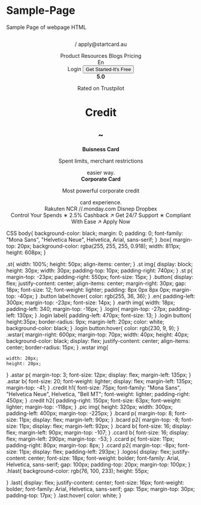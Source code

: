# Sample-Page
Sample Page of webpage
HTML
<html>
<head>
    <link rel="icon" href="/asserts/DLogo.jpg" type="image/x-icon">
    <title>web by Dstudio</title>
    <link rel="stylesheet" href="page.css">
</head>
<body>
    <center>
    <div class="box">
        <div class="st">
            <img src="/asserts/istockphoto-864313346-612x612.jpg" alt="">
            <p>/ apply@startcard.au</p>
        </div>
        <div class="button">
            <label for="product">Product</label>
            <label for="resources">Resources</label>
            <label for="blogs">Blogs</label>
            <label for="Pricing">Pricing</label>
        </div>
        <div class="en">
            <label for="en">En</label>
        </div>
        <div class="earth">
            <img src="/asserts/earthlogo.jpg" alt="">
        </div>
        <div class="login">
            <label for="LOGIN">Login</label>
            <button type="button">Get Started-It's Free</button>
        </div>
        <div class="wstar">
            <img src="/asserts/white-star.png" alt="">
        </div>
        <div class="astar">
            <b>5.0</b>
            <p>Rated on Trustpilot</p>
        </div>
        <div class="credit">
            <h1>Credit</h1>
            <h2>~</h2>
        </div>
        <div class="pic">
            <img src="/asserts/web2.png" alt="">
        </div>
        <div class="bcard">
            <b>Buisness Card</b>
            <p>Spent limits, merchant restrictions</p>
            <p2>easier way.</p2>
        </div>
        <div class="ccard">
            <b>Corporate Card</b>
            <p>Most powerful corporate credit</p>
            <p2>card experience.</p2>
        </div>
        <div class="Logos">
            <label for="rakuten">Rakuten</label>
            <label for="ncr">NCR</label>
            <label for=".monday.com">//.monday.com</label>
            <label for="disnep">Disnep</label>
            <label for="dropbox">Dropbex</label>
        </div>
        <div class="hlast">
        <div class="last">
            <label for="controlyourspends">Control Your Spends</label>
            <label for="∗">∗</label>
            <label for="cashback">2.5% Cashback</label>
            <label for="↗">↗</label>
            <label for="getsupport">Get 24/7 Support</label>
            <label for="∗">∗</label>
            <label for="compliantwithease">Compliant With Ease</label>
            <label for="↗">↗</label>
            <label for="applynow">Apply Now</label>
        </div>
        </div>
    </div>
    </center>
</body>
</html>









CSS
body{
    background-color: black;
    margin: 0;
    padding: 0;
    font-family: "Mona Sans", "Helvetica Neue", Helvetica, Arial, sans-serif;
}
.box{
    margin-top: 20px;
    background-color: rgba(255, 255, 255, 0.918);
    width: 811px;
    height: 608px;
}

.st{
    width: 100%;
    height: 50px;
    align-items: center;
}
.st img{
    display: block;
    height: 30px;
    width: 30px;
    padding-top: 10px;
    padding-right: 740px;
}
.st p{
    margin-top: -23px;
    padding-right: 550px;
    font-size: 15px;
}
.button{
    display: flex;
    justify-content: center;
    align-items: center;
    margin-right: 30px;
    gap: 18px;
    font-size: 12;
    font-weight: lighter;
    padding: 8px 0px 8px 0px;
    margin-top: -40px;
}
.button label:hover{
    color: rgb(255, 36, 36);
}
.en{
    padding-left: 300px;
    margin-top: -23px;
    font-size: 14px;
}
.earth img{
    width: 18px;
    padding-left: 340;
    margin-top: -16px;
}
.login{
    margin-top: -27px;
    padding-left: 130px;
}
.login label{
    padding-left: 470px;
    font-size: 13;
}
.login button{
    height:35px;
    border-radius: 9px;
    margin-left: 20px;
    color: white;
    background-color: black;
}
.login button:hover{
    color: rgb(230, 9, 9);
}
.wstar{
    margin-right: 600px;
    margin-top: 70px;
    width: 40px;
    height: 40px;
    background-color: black;
    display: flex;
    justify-content: center;
    align-items: center;
    border-radius: 15px;
}
.wstar img{
    
    width: 20px;
    height: 20px;
}
.astar p{
    margin-top: 3;
    font-size: 12px;
    display: flex;
    margin-left: 135px;
}
.astar b{
    font-size: 20;
    font-weight: lighter;
    display: flex;
    margin-left: 135px;
    margin-top: -41;
}
.credit h1{
    font-size: 75px;
    font-family: "Mona Sans", "Helvetica Neue", Helvetica, "Bell MT";
    font-weight: lighter;
    padding-right: 450px;
}
.credit h2{
    padding-right: 150px;
    font-size: 63px;
    font-weight: lighter;
    margin-top: -118px;
}
.pic img{
    height: 320px;
    width: 300px;
    padding-left: 400px;
    margin-top: -225px;
}
.bcard p{
    margin-top: 8;
    font-size: 11px;
    display: flex;
    margin-left: 90px;
}
.bcard p2{
    margin-top: -8;
    font-size: 11px;
    display: flex;
    margin-left: 92px;
}
.bcard b{
    font-size: 16;
    display: flex;
    margin-left: 90px;
    margin-top: -107;
}
.ccard b{
    font-size: 16;
    display: flex;
    margin-left: 290px;
    margin-top: -53;
}
.ccard p{
    font-size: 11px;
    padding-right: 80px;
    margin-top: 8px;
}
.ccard p2{
    margin-top: -8px;
    font-size: 11px;
    display: flex;
    padding-left: 293px;
}
.logos{
    display: flex;
    justify-content: center;
    font-size: 18px;
    font-weight: bolder;
    font-family: Arial, Helvetica, sans-serif;
    gap: 100px;
    padding-top: 20px;
    margin-top: 100px;
}
.hlast{
    background-color: rgb(76, 100, 233);
    height: 55px;

}
.last{
    display: flex;
    justify-content: center;
    font-size: 16px;
    font-weight: bolder;
    font-family: Arial, Helvetica, sans-serif;
    gap: 15px;
    margin-top: 30px;
    padding-top: 17px;
}
.last:hover{
    color: white;
}
